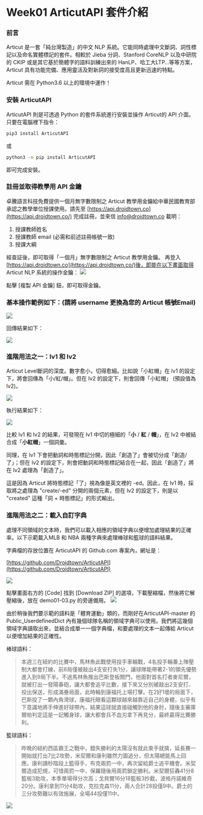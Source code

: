 # Week01 ArticutAPI 套件介紹

### 前言
Articut 是一套「純台灣製造」的中文 NLP 系統。它能同時處理中文斷詞、詞性標記以及命名實體標記的套件。相較於 Jieba 分詞、Stanford CoreNLP 以及中研院的 CKIP 或是其它基於簡體字的語料訓練出來的 HanLP、哈工大LTP…等等方案，Articut 具有功能完備、應用靈活及對新詞的接受度高且更新迅速的特點。

Articut 需在 Python3.6 以上的環境中運作！

### 安裝 ArticutAPI
ArticutAPI 則是可透過 Python 的套件系統進行安裝並操作 Articut的 API 介面。只要在電腦裡下指令：

```bash
pip3 install ArticutAPI
```

或

```bash
python3 -m pip install ArticutAPI
```

即可完成安裝。

### 註冊並取得教學用 API 金鑰

卓騰語言科技免費提供一個月無字數限制之 Articut 教學用金鑰給中華民國教育部承認之教學單位授課使用。請先至 [https://api.droidtown.co](https://api.droidtown.co/) 完成註冊，並來信 [info@droidtown.co](mailto:info@droidtown.co) 載明：

1. 授課教師姓名
2. 授課教師 email (必需和前述註冊帳號一致)
3. 授課大綱

經查証後，即可取得「一個月」無字數限制之 Articut 教學用金鑰。 再登入 [https://api.droidtown.co](https://api.droidtown.co/)後，即能在以下畫面取得 Articut NLP 系統的操作金鑰：
![](./img/unit01_pic01.png) 
  

點擊 \[複製 API 金鑰\] 鈕，即可取得金鑰。

### **基本操作**範例如下：(請將 username 更換為您的 Articut 帳號Email)

![](./img/unit01_pic02.png)

回傳結果如下：

![](./img/unit01_pic03.png)

### 進階用法之一：lv1 和 lv2

Articut Level斷詞的深度。數字愈小，切得愈細。比如說「小紅帽」在 lv1 的設定下，將會回傳為「小/紅/帽」。但在 lv2 的設定下，則會回傳「小紅帽」 (預設值為 lv2)。

![](./img/unit01_pic04.png)

執行結果如下：

![](./img/unit01_pic05.png)

比較 lv1 和 lv2 的結果，可發現在 lv1 中切的極細的「**小** / **紅** / **帽**」，在 lv2 中被結合成「**小紅帽**」一個詞彙。

  

同理，在 lv1 下會把動詞和時態標記分開，因此「創造了」會被切分成「創造/了」；但在 lv2 的設定下，則會把動詞和時態標記結合在一起，因此「創造了」將在 lv2 處理為「創造了」。

  

這是因為 Articut 將時態標記「了」視為像是英文裡的 -ed。因此，在 lv1 時，採取將之處理為 "create/-ed" 分開的兩個元素，但在 lv2 的設定下，則是以 "created" 這種「詞 \+ 時態標記」的形式輸出。

  

### 進階用法之二：載入自訂字典

處理不同領域的文本時，我們可以載入相應的領域字典以便增加處理結果的正確率。以下示範載入MLB 和 NBA 兩種字典來處理棒球和籃球的語料結果。

字典檔的存放位置在 ArticutAPI 的 Github.com 專案內，網址是：

[https://github.com/Droidtown/ArticutAPI](https://github.com/Droidtown/ArticutAPI)

![](./img/unit01_pic06.png) 
  

點擊畫面右方的 \[Code\] 找到 \[Download ZIP\] 的選項，下載壓縮檔，然後將它解壓縮後，放在 demo01-03.py 的旁邊備用。
![](./img/unit01_pic07.png) 


由於稍後我們要示範的語料是「體育運動」類的，而剛好在ArticutAPI-master 的 Public_UserdefinedDict 內有幾個球隊名稱的領域字典可以使用。我們將這幾個領域字典讀取出來，並結合成單一一個字典檔，和要處理的文本一起傳給 Articut 以便增加結果的正確性。

棒球語料：

>本週三在紐約的比賽中，馬林魚此戰使用投手車輪戰，4名投手輪番上陣壓制大都會打線，前8局僅被敲出4支安打失1分，讓球隊能帶著2-1的領先優勢進入到9局下半。不過馬林魚推出巴斯登板關門，他面對首名打者麥尼爾，就被打出一發陽春砲，讓大都會追平比數，接下來又分別被敲出2支安打、投出保送，形成滿壘局面，此時輪到康福托上場打擊。在2好1壞的局面下，巴斯投了一顆內角滑球，康福托眼看這顆球越來越靠近自己的身體，似乎有下意識地將手伸進好球帶內，結果這球就直接碰觸到他的身肘，隨後主審庫爾帕判定這是一記觸身球，讓大都會兵不血刃拿下再見分，最終贏得比賽勝利。

  

籃球語料：

>昨晚的紐約西區霸王之戰中，錯失勝利的太陽沒有就此束手就擒，延長賽一開始就打出7比2攻勢，米契爾和康利雖然力圖追分，但太陽總能馬上回應。康利讀秒階段上籃得手，布克兩罰一中，再次留給爵士追平機會。米契爾造成犯規，可惜兩罰一中，保羅隨後用兩罰鎖定勝利。米契爾狂轟41分8籃板3助攻，本季單場得分次高；戈貝爾16分18籃板3抄截，波格丹諾維奇20分。康利拿到11分4助攻，克拉克森11分，兩人合計28投僅9中。爵士的三分攻勢難以有效施展，全場44投僅11中。

![](./img/unit01_pic08.png) 